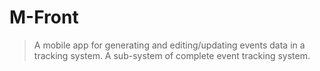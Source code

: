 # M-Front
> A mobile app for generating and editing/updating events data in a tracking system.
> A sub-system of complete event tracking system. 
